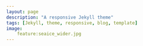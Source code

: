 ```yaml
---
layout: page
description: "A responsive Jekyll theme"
tags: [Jekyll, theme, responsive, blog, template]
image: 
    feature:seaice_wider.jpg
---
```

